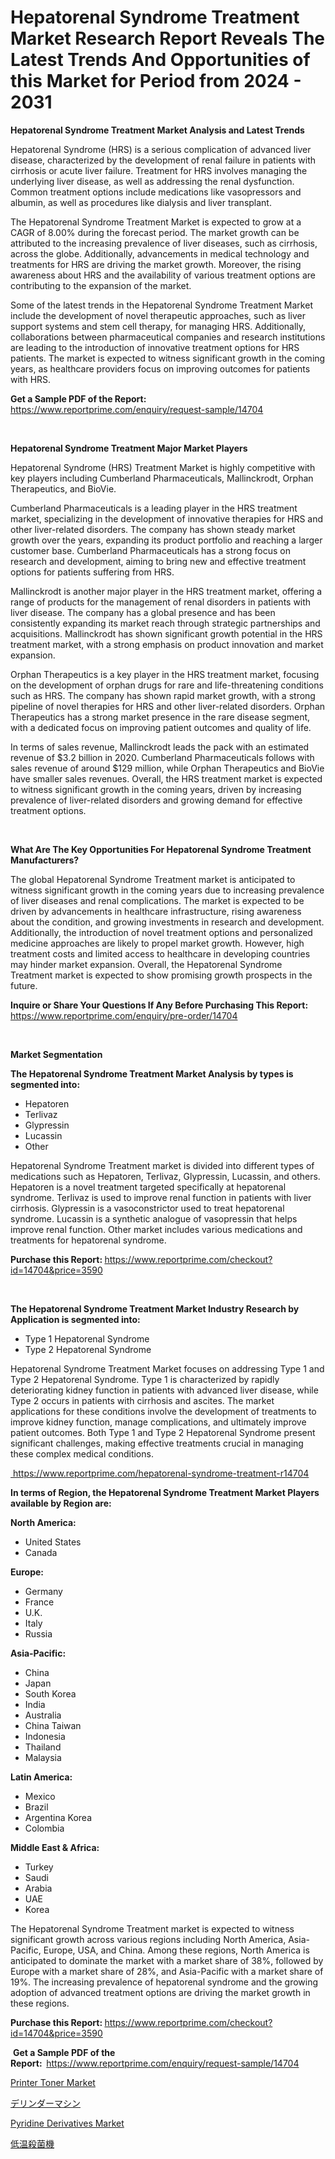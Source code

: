 <p><h1>Hepatorenal Syndrome Treatment Market Research Report Reveals The Latest Trends And Opportunities of this Market for Period from 2024 - 2031</h1></p><p><strong>Hepatorenal Syndrome Treatment Market Analysis and Latest Trends</strong></p>
<p><p>Hepatorenal Syndrome (HRS) is a serious complication of advanced liver disease, characterized by the development of renal failure in patients with cirrhosis or acute liver failure. Treatment for HRS involves managing the underlying liver disease, as well as addressing the renal dysfunction. Common treatment options include medications like vasopressors and albumin, as well as procedures like dialysis and liver transplant.</p><p>The Hepatorenal Syndrome Treatment Market is expected to grow at a CAGR of 8.00% during the forecast period. The market growth can be attributed to the increasing prevalence of liver diseases, such as cirrhosis, across the globe. Additionally, advancements in medical technology and treatments for HRS are driving the market growth. Moreover, the rising awareness about HRS and the availability of various treatment options are contributing to the expansion of the market.</p><p>Some of the latest trends in the Hepatorenal Syndrome Treatment Market include the development of novel therapeutic approaches, such as liver support systems and stem cell therapy, for managing HRS. Additionally, collaborations between pharmaceutical companies and research institutions are leading to the introduction of innovative treatment options for HRS patients. The market is expected to witness significant growth in the coming years, as healthcare providers focus on improving outcomes for patients with HRS.</p></p>
<p><strong>Get a Sample PDF of the Report:&nbsp;</strong> <a href="https://www.reportprime.com/enquiry/request-sample/14704">https://www.reportprime.com/enquiry/request-sample/14704</a></p>
<p>&nbsp;</p>
<p><strong>Hepatorenal Syndrome Treatment Major Market Players</strong></p>
<p><p>Hepatorenal Syndrome (HRS) Treatment Market is highly competitive with key players including Cumberland Pharmaceuticals, Mallinckrodt, Orphan Therapeutics, and BioVie.</p><p>Cumberland Pharmaceuticals is a leading player in the HRS treatment market, specializing in the development of innovative therapies for HRS and other liver-related disorders. The company has shown steady market growth over the years, expanding its product portfolio and reaching a larger customer base. Cumberland Pharmaceuticals has a strong focus on research and development, aiming to bring new and effective treatment options for patients suffering from HRS.</p><p>Mallinckrodt is another major player in the HRS treatment market, offering a range of products for the management of renal disorders in patients with liver disease. The company has a global presence and has been consistently expanding its market reach through strategic partnerships and acquisitions. Mallinckrodt has shown significant growth potential in the HRS treatment market, with a strong emphasis on product innovation and market expansion.</p><p>Orphan Therapeutics is a key player in the HRS treatment market, focusing on the development of orphan drugs for rare and life-threatening conditions such as HRS. The company has shown rapid market growth, with a strong pipeline of novel therapies for HRS and other liver-related disorders. Orphan Therapeutics has a strong market presence in the rare disease segment, with a dedicated focus on improving patient outcomes and quality of life.</p><p>In terms of sales revenue, Mallinckrodt leads the pack with an estimated revenue of $3.2 billion in 2020. Cumberland Pharmaceuticals follows with sales revenue of around $129 million, while Orphan Therapeutics and BioVie have smaller sales revenues. Overall, the HRS treatment market is expected to witness significant growth in the coming years, driven by increasing prevalence of liver-related disorders and growing demand for effective treatment options.</p></p>
<p>&nbsp;</p>
<p><strong>What Are The Key Opportunities For Hepatorenal Syndrome Treatment Manufacturers?</strong></p>
<p><p>The global Hepatorenal Syndrome Treatment market is anticipated to witness significant growth in the coming years due to increasing prevalence of liver diseases and renal complications. The market is expected to be driven by advancements in healthcare infrastructure, rising awareness about the condition, and growing investments in research and development. Additionally, the introduction of novel treatment options and personalized medicine approaches are likely to propel market growth. However, high treatment costs and limited access to healthcare in developing countries may hinder market expansion. Overall, the Hepatorenal Syndrome Treatment market is expected to show promising growth prospects in the future.</p></p>
<p><strong>Inquire or Share Your Questions If Any Before Purchasing This Report:</strong> <a href="https://www.reportprime.com/enquiry/pre-order/14704">https://www.reportprime.com/enquiry/pre-order/14704</a></p>
<p>&nbsp;</p>
<p><strong>Market Segmentation</strong></p>
<p><strong>The Hepatorenal Syndrome Treatment Market Analysis by types is segmented into:</strong></p>
<p><ul><li>Hepatoren</li><li>Terlivaz</li><li>Glypressin</li><li>Lucassin</li><li>Other</li></ul></p>
<p><p>Hepatorenal Syndrome Treatment market is divided into different types of medications such as Hepatoren, Terlivaz, Glypressin, Lucassin, and others. Hepatoren is a novel treatment targeted specifically at hepatorenal syndrome. Terlivaz is used to improve renal function in patients with liver cirrhosis. Glypressin is a vasoconstrictor used to treat hepatorenal syndrome. Lucassin is a synthetic analogue of vasopressin that helps improve renal function. Other market includes various medications and treatments for hepatorenal syndrome.</p></p>
<p><strong>Purchase this Report:&nbsp;</strong><a href="https://www.reportprime.com/checkout?id=14704&price=3590">https://www.reportprime.com/checkout?id=14704&price=3590</a></p>
<p>&nbsp;</p>
<p><strong>The Hepatorenal Syndrome Treatment Market Industry Research by Application is segmented into:</strong></p>
<p><ul><li>Type 1 Hepatorenal Syndrome</li><li>Type 2 Hepatorenal Syndrome</li></ul></p>
<p><p>Hepatorenal Syndrome Treatment Market focuses on addressing Type 1 and Type 2 Hepatorenal Syndrome. Type 1 is characterized by rapidly deteriorating kidney function in patients with advanced liver disease, while Type 2 occurs in patients with cirrhosis and ascites. The market applications for these conditions involve the development of treatments to improve kidney function, manage complications, and ultimately improve patient outcomes. Both Type 1 and Type 2 Hepatorenal Syndrome present significant challenges, making effective treatments crucial in managing these complex medical conditions.</p></p>
<p><a href="https://www.reportprime.com/hepatorenal-syndrome-treatment-r14704">&nbsp;https://www.reportprime.com/hepatorenal-syndrome-treatment-r14704</a></p>
<p><strong>In terms of Region, the Hepatorenal Syndrome Treatment Market Players available by Region are:</strong></p>
<p>
    <p> <strong> North America: </strong>
        <ul>
            <li>United States</li>
            <li>Canada</li>
        </ul>
        </p> 
    <p> <strong> Europe: </strong>
        <ul>
            <li>Germany</li>
            <li>France</li>
            <li>U.K.</li>
            <li>Italy</li>
            <li>Russia</li>
        </ul>
        </p> 
    <p> <strong> Asia-Pacific: </strong>
        <ul>
            <li>China</li>
            <li>Japan</li>
            <li>South Korea</li>
            <li>India</li>
            <li>Australia</li>
            <li>China Taiwan</li>
            <li>Indonesia</li>
            <li>Thailand</li>
            <li>Malaysia</li>
        </ul>
        </p> 
    <p> <strong> Latin America: </strong>
        <ul>
            <li>Mexico</li>
            <li>Brazil</li>
            <li>Argentina Korea</li>
            <li>Colombia</li>
        </ul>
        </p> 
    <p> <strong> Middle East & Africa: </strong>
        <ul>
            <li>Turkey</li>
            <li>Saudi</li>
            <li>Arabia</li>
            <li>UAE</li>
            <li>Korea</li>
        </ul>
    </p>
    </p>
<p><p>The Hepatorenal Syndrome Treatment market is expected to witness significant growth across various regions including North America, Asia-Pacific, Europe, USA, and China. Among these regions, North America is anticipated to dominate the market with a market share of 38%, followed by Europe with a market share of 28%, and Asia-Pacific with a market share of 19%. The increasing prevalence of hepatorenal syndrome and the growing adoption of advanced treatment options are driving the market growth in these regions.</p></p>
<p><strong>Purchase this Report: </strong><a href="https://www.reportprime.com/checkout?id=14704&price=3590">https://www.reportprime.com/checkout?id=14704&price=3590</a></p>
<p>&nbsp;<strong>Get a Sample PDF of the Report:&nbsp;&nbsp;</strong><a href="https://www.reportprime.com/enquiry/request-sample/14704">https://www.reportprime.com/enquiry/request-sample/14704</a></p>
<p><strong></strong></p>
<p><p><a href="https://www.linkedin.com/pulse/printer-toner-market-comprehensive-report-its-share-amp-hgqbe?trackingId=ZHMbECBnNEQhlf2hC%2FS5qg%3D%3D">Printer Toner Market</a></p><p><a href="https://medium.com/@aidalakin1973/%E3%83%87%E3%83%AA%E3%83%B3%E3%83%80%E3%83%BC%E3%83%9E%E3%82%B7%E3%83%B3%E5%B8%82%E5%A0%B4%E3%81%AE%E8%A6%8F%E6%A8%A1%E3%81%AF-%E4%B8%96%E7%95%8C%E3%81%AE%E7%94%A3%E6%A5%AD%E3%81%AB%E3%81%8A%E3%81%91%E3%82%8B%E6%9C%80%E8%89%AF%E3%81%AE%E3%83%9E%E3%83%BC%E3%82%B1%E3%83%86%E3%82%A3%E3%83%B3%E3%82%B0%E3%83%81%E3%83%A3%E3%83%8D%E3%83%AB%E3%82%92%E7%A4%BA%E3%81%97%E3%81%A6%E3%81%84%E3%81%BE%E3%81%99-bdd2dc6b803e">デリンダーマシン</a></p><p><a href="https://www.linkedin.com/pulse/pyridine-derivatives-market-size-furnishes-valuable-information-ocq0e?trackingId=gjbWSP54oBe%2BoY4h4SrMEg%3D%3D">Pyridine Derivatives Market</a></p><p><a href="https://medium.com/@amberchain86/pasteurizer-machine%E3%81%AE%E5%B8%82%E5%A0%B4%E8%A6%8F%E6%A8%A1-cagr-%E3%83%88%E3%83%AC%E3%83%B3%E3%83%89-2024-2030-e7587541b529">低温殺菌機</a></p></p>